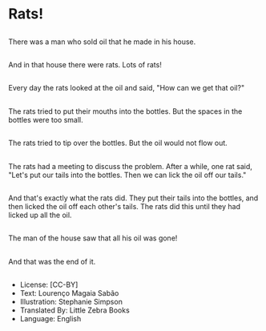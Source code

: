 # Rats!

##
There was a man who sold oil
that he made in his house.

##
And in that house there
were rats. Lots of rats!

##
Every day the rats looked
at the oil and said, "How
can we get that oil?"

##
The rats tried to put their
mouths into the bottles. But the
spaces in the bottles were too
small.

##
The rats tried to tip over the bottles. But the oil would not flow out.

##
The rats had a meeting to
discuss the problem. After a
while, one rat said, "Let's put
our tails into the bottles. Then
we can lick the oil off our tails."

##
And that's exactly what the rats did. They put their tails into the bottles,
and then licked the oil off each other's tails. The rats did this until they
had licked up all the oil.

##
The man of the house saw
that all his oil was gone!

##
And that was the end of it.

##
* License: [CC-BY]
* Text: Lourenço Magaia Sabão
* Illustration: Stephanie Simpson
* Translated By: Little Zebra Books
* Language: English
